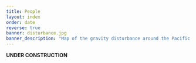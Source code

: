 ```yaml
---
title: People
layout: index
order: date
reverse: true
banner: disturbance.jpg
banner_description: "Map of the gravity disturbance around the Pacific Ocean."
---
```


**UNDER CONSTRUCTION**
